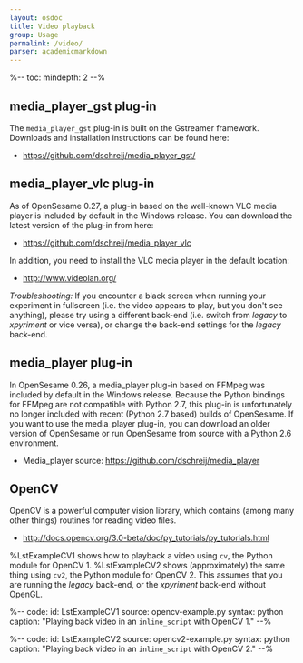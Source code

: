 ```yaml
---
layout: osdoc
title: Video playback
group: Usage
permalink: /video/
parser: academicmarkdown
---
```


%--
toc:
 mindepth: 2
--%

## media_player_gst plug-in

The `media_player_gst` plug-in is built on the Gstreamer framework. Downloads and installation instructions can be found here:
	
- <https://github.com/dschreij/media_player_gst/>

## media_player_vlc plug-in

As of OpenSesame 0.27, a plug-in based on the well-known VLC media player is included by default in the Windows release. You can download the latest version of the plug-in from here:

- <https://github.com/dschreij/media_player_vlc>

In addition, you need to install the VLC media player in the default location:

- <http://www.videolan.org/>

*Troubleshooting:* If you encounter a black screen when running your experiment in fullscreen (i.e. the video appears to play, but you don't see anything), please try using a different back-end (i.e. switch from *legacy* to *xpyriment* or vice versa), or change the back-end settings for the *legacy* back-end.

## media_player plug-in

In OpenSesame 0.26, a media_player plug-in based on FFMpeg was included by default in the Windows release. Because the Python bindings for FFMpeg are not compatible with Python 2.7, this plug-in is unfortunately no longer included with recent (Python 2.7 based) builds of OpenSesame. If you want to use the media_player plug-in, you can download an older version of OpenSesame or run OpenSesame from source with a Python 2.6 environment.

- Media_player source: <https://github.com/dschreij/media_player>

## OpenCV

OpenCV is a powerful computer vision library, which contains (among many other things) routines for reading video files.

- <http://docs.opencv.org/3.0-beta/doc/py_tutorials/py_tutorials.html>

%LstExampleCV1 shows how to playback a video using `cv`, the Python module for OpenCV 1. %LstExampleCV2 shows (approximately) the same thing using `cv2`, the Python module for OpenCV 2. This assumes that you are running the *legacy* back-end, or the *xpyriment* back-end without OpenGL.

%--
code:
 id: LstExampleCV1
 source: opencv-example.py
 syntax: python
 caption: "Playing back video in an `inline_script` with OpenCV 1."
--%

%--
code:
 id: LstExampleCV2
 source: opencv2-example.py
 syntax: python
 caption: "Playing back video in an `inline_script` with OpenCV 2."
--%
